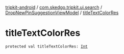 [tripkit-android](../../index.md) / [com.skedgo.tripkit.ui.search](../index.md) / [DropNewPinSuggestionViewModel](index.md) / [titleTextColorRes](./title-text-color-res.md)

# titleTextColorRes

`protected val titleTextColorRes: `[`Int`](https://kotlinlang.org/api/latest/jvm/stdlib/kotlin/-int/index.html)